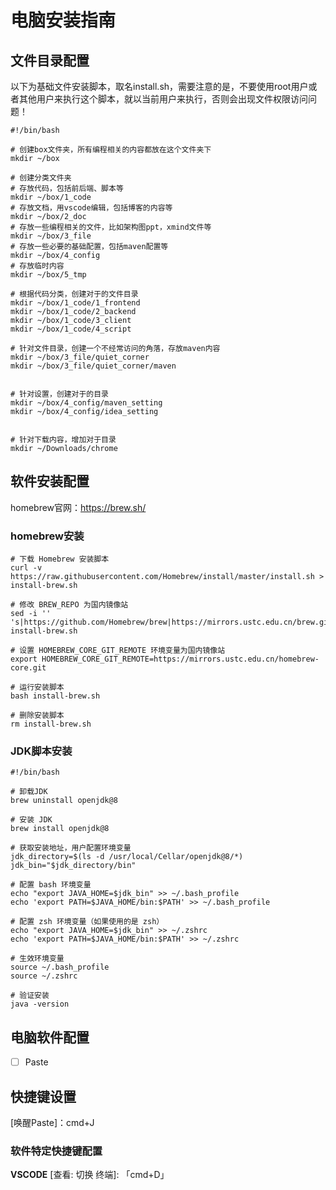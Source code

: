 # 电脑安装指南

## 文件目录配置

以下为基础文件安装脚本，取名install.sh，需要注意的是，不要使用root用户或者其他用户来执行这个脚本，就以当前用户来执行，否则会出现文件权限访问问题！

```shell
#!/bin/bash

# 创建box文件夹，所有编程相关的内容都放在这个文件夹下
mkdir ~/box

# 创建分类文件夹
# 存放代码，包括前后端、脚本等
mkdir ~/box/1_code
# 存放文档，用vscode编辑，包括博客的内容等
mkdir ~/box/2_doc
# 存放一些编程相关的文件，比如架构图ppt，xmind文件等
mkdir ~/box/3_file
# 存放一些必要的基础配置，包括maven配置等
mkdir ~/box/4_config
# 存放临时内容
mkdir ~/box/5_tmp

# 根据代码分类，创建对于的文件目录
mkdir ~/box/1_code/1_frontend
mkdir ~/box/1_code/2_backend
mkdir ~/box/1_code/3_client
mkdir ~/box/1_code/4_script

# 针对文件目录，创建一个不经常访问的角落，存放maven内容
mkdir ~/box/3_file/quiet_corner
mkdir ~/box/3_file/quiet_corner/maven


# 针对设置，创建对于的目录
mkdir ~/box/4_config/maven_setting
mkdir ~/box/4_config/idea_setting


# 针对下载内容，增加对于目录
mkdir ~/Downloads/chrome
```

## 软件安装配置
homebrew官网：https://brew.sh/


### homebrew安装
```shell
# 下载 Homebrew 安装脚本
curl -v https://raw.githubusercontent.com/Homebrew/install/master/install.sh > install-brew.sh

# 修改 BREW_REPO 为国内镜像站
sed -i '' 's|https://github.com/Homebrew/brew|https://mirrors.ustc.edu.cn/brew.git|g' install-brew.sh

# 设置 HOMEBREW_CORE_GIT_REMOTE 环境变量为国内镜像站
export HOMEBREW_CORE_GIT_REMOTE=https://mirrors.ustc.edu.cn/homebrew-core.git

# 运行安装脚本
bash install-brew.sh

# 删除安装脚本
rm install-brew.sh
```
### JDK脚本安装
```shell
#!/bin/bash

# 卸载JDK
brew uninstall openjdk@8

# 安装 JDK
brew install openjdk@8

# 获取安装地址，用户配置环境变量
jdk_directory=$(ls -d /usr/local/Cellar/openjdk@8/*)
jdk_bin="$jdk_directory/bin"

# 配置 bash 环境变量
echo "export JAVA_HOME=$jdk_bin" >> ~/.bash_profile
echo 'export PATH=$JAVA_HOME/bin:$PATH' >> ~/.bash_profile

# 配置 zsh 环境变量（如果使用的是 zsh）
echo "export JAVA_HOME=$jdk_bin" >> ~/.zshrc
echo 'export PATH=$JAVA_HOME/bin:$PATH' >> ~/.zshrc

# 生效环境变量
source ~/.bash_profile
source ~/.zshrc

# 验证安装
java -version
```


## 电脑软件配置
- [ ] Paste


## 快捷键设置
[唤醒Paste]：cmd+J


### 软件特定快捷键配置


**VSCODE**
  [查看: 切换 终端]: 「cmd+D」




